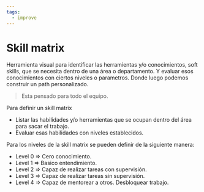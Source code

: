 ```yaml
---
tags:
  - improve
---
```

# Skill matrix

Herramienta visual para identificar las herramientas y/o conocimientos, soft skills, que se necesita dentro de una área o departamento. Y evaluar esos conocimientos con ciertos niveles o parametros. Donde luego podemos construir un path personalizado.

> Esta pensado para todo el equipo.

Para definir un skill matrix

- Listar las habilidades y/o herramientas que se ocupan dentro del área para sacar el trabajo.
- Evaluar esas habilidades con niveles establecidos.

Para los niveles de la skill matrix se pueden definir de la siguiente manera:

- Level 0 ⇒ Cero conocimiento.
- Level 1 ⇒ Basico entendimiento.
- Level 2 ⇒ Capaz de realizar tareas con supervisión.
- Level 3 ⇒ Capaz de realizar tareas sin supervisión.
- Level 4 ⇒ Capaz de mentorear a otros. Desbloquear trabajo.
